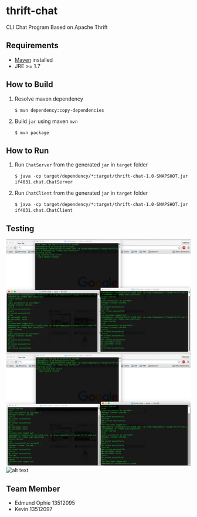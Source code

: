 # thrift-chat
CLI Chat Program Based on Apache Thrift 

## Requirements
 - [Maven](https://maven.apache.org/download.cgi) installed
 - JRE >= 1.7

## How to Build
1. Resolve maven dependency  

	 ```
	 $ mvn dependency:copy-dependencies
	 ```
2. Build `jar` using maven `mvn`  

	 ```
	 $ mvn package
	 ```

## How to Run	 
1. Run `ChatServer` from the generated `jar` in `target` folder  

	 ```
	 $ java -cp target/dependency/*:target/thrift-chat-1.0-SNAPSHOT.jar if4031.chat.ChatServer
	 ```
2. Run `ChatClient` from the generated `jar` in `target` folder  

	 ```
	 $ java -cp target/dependency/*:target/thrift-chat-1.0-SNAPSHOT.jar if4031.chat.ChatClient
	 ```

## Testing
![alt text](https://github.com/edmundophie/thrift-chat-final/blob/master/testing-screenshot/1.png "Testing Screenshot 1")
![alt text](https://github.com/edmundophie/thrift-chat-final/blob/master/testing-screenshot/2.png "Testing Screenshot 2")
![alt text](https://www.dropbox.com/s/045w0hux3uqn35d/tes_thrift_3.png?dl=0 "Testing Screenshot 3")

## Team Member
- Edmund Ophie 13512095
- Kevin 13512097

